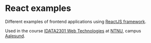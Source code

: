 # React examples

Different examples of frontend applications using [ReactJS framework](https://reactjs.org/).

Used in the
course [IDATA2301 Web Technologies](https://www.ntnu.edu/studies/courses/IDATA2301)
at [NTNU](https://ntnu.edu), campus [Aalesund](https://ntnu.edu/alesund).
